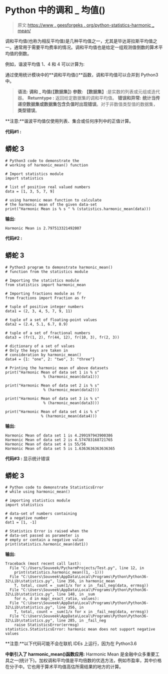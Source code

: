 # Python 中的调和 _ 均值()

> 原文:[https://www . geesforgeks . org/python-statistics-harmonic _ mean/](https://www.geeksforgeeks.org/python-statistics-harmonic_mean/)

调和平均值(也称为相反平均值)是几种平均值之一，尤其是毕达哥拉斯平均值之一。通常用于需要平均费率的情况。调和平均值也是给定一组观测值倒数的算术平均值的倒数。

例如，谐波平均值 1、4 和 4 可以计算为:

通过使用统计模块中的**调和平均值()**函数，调和平均值可以合并到 Python3 中。

> **语法:** **调和 _ 均值(【数据集】)**
> **参数:**
> **【数据集】**:是实数的列表或元组或迭代器。
> **Returntype :** 返回给定数据集的调和平均值。
> **错误和异常:**
> **统计当传递空数据集或数据集包含负值时出现错误**。对于非数值类型值的数据集，
> **类型错误**。

**注意:**谐波平均值仅使用列表、集合或任何序列中的正值计算。

**代码#1 :**

## 蟒蛇 3

```
# Python3 code to demonstrate the
# working of harmonic_mean() function

# Import statistics module
import statistics

# list of positive real valued numbers
data = [1, 3, 5, 7, 9]

# using harmonic mean function to calculate
# the harmonic mean of the given data-set
print("Harmonic Mean is % s " % (statistics.harmonic_mean(data)))
```

**输出:**

```
Harmonic Mean is 2.797513321492007 
```

**代码#2 :**

## 蟒蛇 3

```
# Python3 program to demonstrate harmonic_mean()
# function from the statistics module

# Importing the statistics module
from statistics import harmonic_mean

# Importing fractions module as fr
from fractions import Fraction as fr

# tuple of positive integer numbers
data1 = (2, 3, 4, 5, 7, 9, 11)

# tuple of a set of floating-point values
data2 = (2.4, 5.1, 6.7, 8.9)

# tuple of a set of fractional numbers
data3 = (fr(1, 2), fr(44, 12), fr(10, 3), fr(2, 3))

# dictionary of a set of values
# Only the keys are taken in
# consideration by harmonic_mean()
data4 = {1: "one", 2: "two", 3: "three"}

# Printing the harmonic mean of above datasets
print("Harmonic Mean of data set 1 is % s"
                 % (harmonic_mean(data1)))

print("Harmonic Mean of data set 2 is % s"
                 % (harmonic_mean(data2)))

print("Harmonic Mean of data set 3 is % s"
                 % (harmonic_mean(data3)))

print("Harmonic Mean of data set 4 is % s"
                % (harmonic_mean(data4)))
```

**输出:**

```
Harmonic Mean of data set 1 is 4.299197943900386
Harmonic Mean of data set 2 is 4.574783168721765
Harmonic Mean of data set 4 is 55/56
Harmonic Mean of data set 5 is 1.6363636363636365
```

**代码#3 :** 显示统计错误

## 蟒蛇 3

```
# Python code to demonstrate StatisticsError
# while using harmonic_mean()

# importing statistics module
import statistics

# data-set of numbers containing
# a negative number
dat1 = [1, -1]

# Statistics Error is raised when the
# data-set passed as parameter is
# empty or contain a negative value
print(statistics.harmonic_mean(dat1))
```

**输出:**

```
Traceback (most recent call last):
  File "C:/Users/Souveek/PycharmProjects/Test.py", line 12, in 
    print(statistics.harmonic_mean((1, -1)))
  File "C:\Users\Souveek\AppData\Local\Programs\Python\Python36-32\Lib\statistics.py", line 356, in harmonic_mean
    T, total, count = _sum(1/x for x in _fail_neg(data, errmsg))
  File "C:\Users\Souveek\AppData\Local\Programs\Python\Python36-32\Lib\statistics.py", line 148, in _sum
    for n, d in map(_exact_ratio, values):
  File "C:\Users\Souveek\AppData\Local\Programs\Python\Python36-32\Lib\statistics.py", line 356, in 
    T, total, count = _sum(1/x for x in _fail_neg(data, errmsg))
  File "C:\Users\Souveek\AppData\Local\Programs\Python\Python36-32\Lib\statistics.py", line 285, in _fail_neg
    raise StatisticsError(errmsg)
statistics.StatisticsError: harmonic mean does not support negative values
```

**注意:**以下代码可能不会在联机 IDEs 上运行，因为在 Python3.6

**中新引入了 harmonic_mean()函数应用:**
Harmonic Mean 是金融中众多重要工具之一(统计下)。加权调和平均值是平均倍数的优选方法，例如市盈率，其中价格在分子中。它也用于算术平均值高估所需结果的地方的计算。